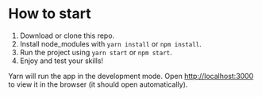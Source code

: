 # How to start

1. Download or clone this repo.
2. Install node_modules with `yarn install` or `npm install`.
3. Run the project using `yarn start` or `npm start`.
4. Enjoy and test your skills!

Yarn will run the app in the development mode.
Open [http://localhost:3000](http://localhost:3000) to view it in the browser (it should open automatically).





